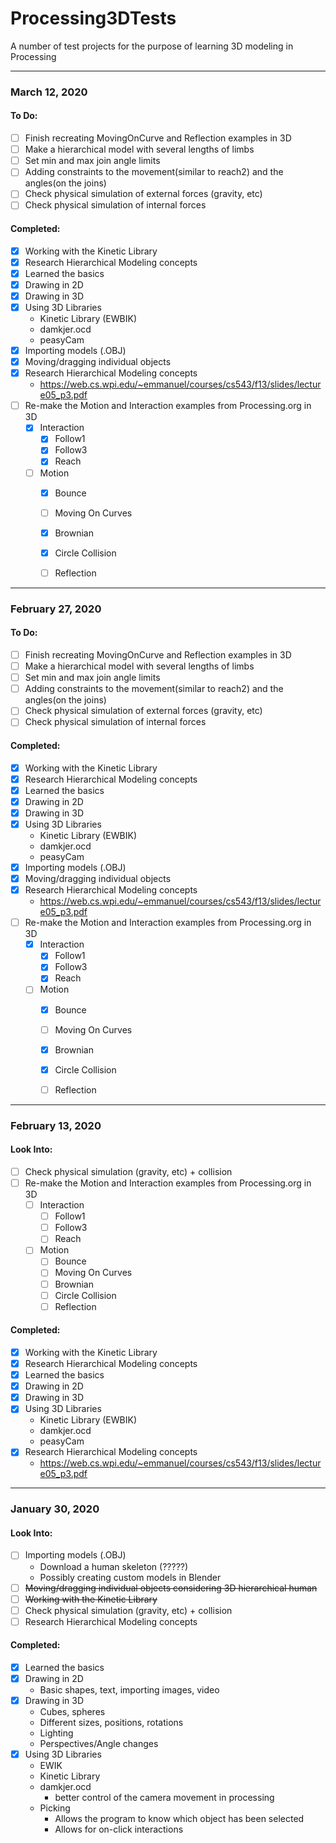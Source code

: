# Processing3DTests
A number of test projects for the purpose of learning 3D modeling in Processing

----
### March 12, 2020
#### To Do:
- [ ] Finish recreating MovingOnCurve and Reflection examples in 3D
- [ ] Make a hierarchical model with several lengths of limbs
- [ ] Set min and max join angle limits
- [ ] Adding constraints to the movement(similar to reach2) and the angles(on the joins)
- [ ] Check physical simulation of external forces (gravity, etc)
- [ ] Check physical simulation of internal forces

#### Completed:
- [x] Working with the Kinetic Library
- [x] Research Hierarchical Modeling concepts
- [x] Learned the basics
- [x] Drawing in 2D
- [x] Drawing in 3D
- [x] Using 3D Libraries
  - Kinetic Library (EWBIK)
  - damkjer.ocd
  - peasyCam
- [x] Importing models (.OBJ)
- [x] Moving/dragging individual objects
- [x] Research Hierarchical Modeling concepts
  - https://web.cs.wpi.edu/~emmanuel/courses/cs543/f13/slides/lecture05_p3.pdf
- [ ] Re-make the Motion and Interaction examples from Processing.org in 3D
  - [x] Interaction
    - [x] Follow1
    - [x] Follow3
    - [x] Reach
  - [ ] Motion
    - [x] Bounce
    - [ ] Moving On Curves
    - [x] Brownian
    - [x] Circle Collision
    - [ ] Reflection



---
### February 27, 2020
#### To Do:
- [ ] Finish recreating MovingOnCurve and Reflection examples in 3D
- [ ] Make a hierarchical model with several lengths of limbs
- [ ] Set min and max join angle limits
- [ ] Adding constraints to the movement(similar to reach2) and the angles(on the joins)
- [ ] Check physical simulation of external forces (gravity, etc)
- [ ] Check physical simulation of internal forces

#### Completed:
- [x] Working with the Kinetic Library
- [x] Research Hierarchical Modeling concepts
- [x] Learned the basics
- [x] Drawing in 2D
- [x] Drawing in 3D
- [x] Using 3D Libraries
  - Kinetic Library (EWBIK)
  - damkjer.ocd
  - peasyCam
- [x] Importing models (.OBJ)
- [x] Moving/dragging individual objects
- [x] Research Hierarchical Modeling concepts
  - https://web.cs.wpi.edu/~emmanuel/courses/cs543/f13/slides/lecture05_p3.pdf
- [ ] Re-make the Motion and Interaction examples from Processing.org in 3D
  - [x] Interaction
    - [x] Follow1
    - [x] Follow3
    - [x] Reach
  - [ ] Motion
    - [x] Bounce
    - [ ] Moving On Curves
    - [x] Brownian
    - [x] Circle Collision
    - [ ] Reflection



---
### February 13, 2020
#### Look Into:
- [ ] Check physical simulation (gravity, etc) + collision
- [ ] Re-make the Motion and Interaction examples from Processing.org in 3D
  - [ ] Interaction
    - [ ] Follow1
    - [ ] Follow3
    - [ ] Reach
  - [ ] Motion
    - [ ] Bounce
    - [ ] Moving On Curves
    - [ ] Brownian
    - [ ] Circle Collision
    - [ ] Reflection

#### Completed:
- [x] Working with the Kinetic Library
- [x] Research Hierarchical Modeling concepts
- [x] Learned the basics
- [x] Drawing in 2D
- [x] Drawing in 3D
- [x] Using 3D Libraries
  - Kinetic Library (EWBIK)
  - damkjer.ocd
  - peasyCam
- [x] Research Hierarchical Modeling concepts
  - https://web.cs.wpi.edu/~emmanuel/courses/cs543/f13/slides/lecture05_p3.pdf
  
  
  
---
### January 30, 2020
#### Look Into:
- [ ] Importing models (.OBJ)
  - Download a human skeleton (?????)
  - Possibly creating custom models in Blender
- [ ] ~~Moving/dragging individual objects considering 3D hierarchical human~~
- [ ] ~~Working with the Kinetic Library~~
- [ ] Check physical simulation (gravity, etc) + collision
- [ ] Research Hierarchical Modeling concepts

#### Completed:
- [x] Learned the basics
- [x] Drawing in 2D
  - Basic shapes, text, importing images, video
- [x] Drawing in 3D
  - Cubes, spheres
  - Different sizes, positions, rotations
  - Lighting
  - Perspectives/Angle changes
- [x] Using 3D Libraries
  - EWIK
  - Kinetic Library
  - damkjer.ocd
    - better control of the camera movement in processing
  - Picking
    - Allows the program to know which object has been selected
    - Allows for on-click interactions
